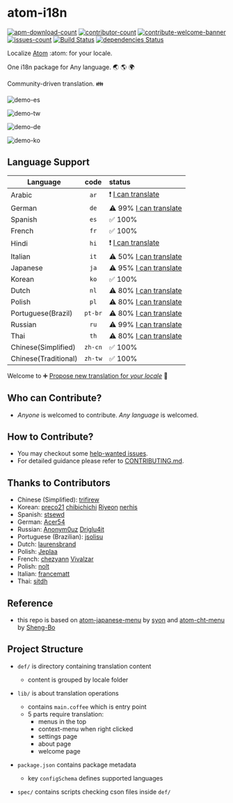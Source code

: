 # atom-i18n

[![apm-download-count][apm-download-count]][apm-download-link]
[![contributor-count][contributor-count]][contributors]
[![contribute-welcome-banner][contribute-welcome-banner]][CONTRIBUTING.md]
[![issues-count][issues-count]][issues]
[![Build Status][travis-status]][travis-project]
[![dependencies Status][david-status]][david-project]

Localize [Atom][atom] :atom: for your locale.

One i18n package for Any language. :earth_asia: :earth_americas: :earth_africa:

Community-driven translation. :family:

![demo-es][demo-es]

![demo-tw][demo-tw]

![demo-de][demo-de]

![demo-ko][demo-ko]

## Language Support

| Language | code | status |
| -------- |:----:|:-------|
| Arabic | `ar` | :exclamation: [I can translate][ar-issue-filter] |
| German | `de` | :warning: 99% [I can translate][de-issue-filter] |
| Spanish | `es` | :white_check_mark: 100% |
| French | `fr` | :white_check_mark: 100% |
| Hindi | `hi` | :exclamation: [I can translate][hi-issue-filter] |
| Italian| `it` | :warning: 50% [I can translate][it-issue-filter] |
| Japanese | `ja` | :warning: 95% [I can translate][ja-issue-filter] |
| Korean | `ko` | :white_check_mark: 100% |
| Dutch | `nl` | :warning: 80% [I can translate][nl-issue-filter] |
| Polish | `pl` | :warning: 80% [I can translate][pl-issue-filter] |
| Portuguese(Brazil) | `pt-br` | :warning: 80% [I can translate][pt-br-issue-filter] |
| Russian | `ru` | :warning: 99% [I can translate][ru-issue-filter] |
| Thai | `th` | :warning: 80% [I can translate][th-issue-filter] |
| Chinese(Simplified) |  `zh-cn` | :white_check_mark: 100% |
| Chinese(Traditional) | `zh-tw` | :white_check_mark: 100% |


 Welcome to :heavy_plus_sign: [Propose new translation for *your locale*][Create Issue] :memo:


## Who can Contribute?

  - *Anyone* is welcomed to contribute. *Any language* is welcomed.


## How to Contribute?

  - You may checkout some [help-wanted issues][help-wanted issues].
  - For detailed guidance please refer to [CONTRIBUTING.md][CONTRIBUTING.md].


## Thanks to Contributors

  - Chinese (Simplified): [trifirew](//github.com/trifirew)
  - Korean: [preco21](//github.com/preco21) [chibichichi](//github.com/chibichichi) [Riyeon](//github.com/Riyeon) [nerhis](//github.com/nerhis)
  - Spanish: [stsewd](//github.com/stsewd)
  - German: [Acer54](//github.com/Acer54)
  - Russian: [Anonym0uz](//github.com/Anonym0uz) [Driglu4it](//github.com/Driglu4it)
  - Portuguese (Brazilian): [jsolisu](//github.com/jsolisu)
  - Dutch: [laurensbrand](//github.com/laurensbrand)
  - Polish: [Jeplaa](//github.com/Jeplaa)
  - French: [chezyann](//github.com/chezyann) [Vivalzar](//github.com/Vivalzar)
  - Polish: [nolt](//github.com/nolt)
  - Italian: [francematt](//github.com/francematt)
  - Thai: [sitdh](//github.com/sitdh)


## Reference

  - this repo is based on [atom-japanese-menu](//atom.io/packages/japanese-menu) by [syon](//atom.io/users/syon) and [atom-cht-menu](//atom.io/packages/cht-menu) by [Sheng-Bo](//atom.io/users/Sheng-Bo)


## Project Structure

  * `def/` is directory containing translation content
      * content is grouped by locale folder

  * `lib/` is about translation operations
      * contains `main.coffee` which is entry point
      * 5 parts require translation:
          * menus in the top
          * context-menu when right clicked
          * settings page
          * about page
          * welcome page

  * `package.json` contains package metadata
      * key `configSchema` defines supported languages

  * `spec/` contains scripts checking cson files inside `def/`


[apm-download-count]: https://img.shields.io/apm/dm/atom-i18n.svg "apm-download-count"
[apm-download-link]: https://atom.io/packages/atom-i18n "apm-download-link"
[contributor-count]: https://img.shields.io/github/contributors/liuderchi/atom-i18n.svg "contributor-count"
[contributors]: https://github.com/liuderchi/atom-i18n#thanks-to-contributors "contributors"
[contribute-welcome-banner]: https://camo.githubusercontent.com/9c8a9bb0456c3bff0d34d8ea66071420f1ab2c44/68747470733a2f2f696d672e736869656c64732e696f2f62616467652f436f6e747269627574696f6e732d77656c636f6d652d626c75652e737667 "welcome-banner"
[CONTRIBUTING.md]: https://github.com/liuderchi/atom-i18n/blob/master/CONTRIBUTING.md "CONTRIBUTING.md"
[issues-count]: https://img.shields.io/github/issues/liuderchi/atom-i18n.svg "issues-count"
[issues]: https://github.com/liuderchi/atom-i18n/issues "issues"
[travis-status]: https://travis-ci.org/liuderchi/atom-i18n.svg?branch=master "travis-status"
[travis-project]: https://travis-ci.org/liuderchi/atom-i18n "travis-project"
[david-status]: https://david-dm.org/liuderchi/atom-i18n/status.svg "david-status"
[david-project]: https://david-dm.org/liuderchi/atom-i18n "david-project"
[atom]: https://atom.io/ "atom"
[demo-es]: https://cloud.githubusercontent.com/assets/4994705/23652503/36826bd6-0364-11e7-9683-43cdcc2aae88.png "demo-es"
[demo-tw]: https://cloud.githubusercontent.com/assets/4994705/23652298/5123f294-0363-11e7-8f8f-e9c83f19710e.png "demo-tw"
[demo-de]: https://cloud.githubusercontent.com/assets/4994705/23652305/57d92cf8-0363-11e7-8895-85b0d5d394f9.png "demo-de"
[demo-ko]: https://cloud.githubusercontent.com/assets/4994705/23652303/54ee6fd0-0363-11e7-9b34-da9e23181be7.png "demo-ko"

[ar-issue-filter]: https://github.com/liuderchi/atom-i18n/issues?utf8=%E2%9C%93&q=is%3Aissue%20is%3Aopen%20label%3A%22help%20wanted%22%20label%3A%22i18n%20ar%22 "ar-issue-filter"
[es-issue-filter]: https://github.com/liuderchi/atom-i18n/issues?utf8=%E2%9C%93&q=is%3Aissue%20is%3Aopen%20label%3A%22help%20wanted%22%20label%3A%22i18n%20es%22 "es-issue-filter"
[de-issue-filter]: https://github.com/liuderchi/atom-i18n/issues?utf8=%E2%9C%93&q=is%3Aissue%20is%3Aopen%20label%3A%22help%20wanted%22%20label%3A%22i18n%20de%22 "de-issue-filter"
[fr-issue-filter]: https://github.com/liuderchi/atom-i18n/issues?utf8=%E2%9C%93&q=is%3Aissue%20is%3Aopen%20label%3A%22help%20wanted%22%20label%3A%22i18n%20fr%22 "fr-issue-filter"
[hi-issue-filter]: https://github.com/liuderchi/atom-i18n/issues?utf8=%E2%9C%93&q=is%3Aissue%20is%3Aopen%20label%3A%22help%20wanted%22%20label%3A%22i18n%20hi%22 "hi-issue-filter"
[it-issue-filter]: https://github.com/liuderchi/atom-i18n/issues?utf8=%E2%9C%93&q=is%3Aissue%20is%3Aopen%20label%3A%22help%20wanted%22%20label%3A%22i18n%20it%22 "it-issue-filter"
[ja-issue-filter]: https://github.com/liuderchi/atom-i18n/issues?utf8=%E2%9C%93&q=is%3Aissue%20is%3Aopen%20label%3A%22help%20wanted%22%20label%3A%22i18n%20ja%22 "ja-issue-filter"
[ko-issue-filter]: https://github.com/liuderchi/atom-i18n/issues?utf8=%E2%9C%93&q=is%3Aissue%20is%3Aopen%20label%3A%22help%20wanted%22%20label%3A%22i18n%20ko%22 "ko-issue-filter"
[nl-issue-filter]: https://github.com/liuderchi/atom-i18n/issues?utf8=%E2%9C%93&q=is%3Aissue%20is%3Aopen%20label%3A%22help%20wanted%22%20label%3A%22i18n%20nl%22 "nl-issue-filter"
[pl-issue-filter]: https://github.com/liuderchi/atom-i18n/issues?utf8=%E2%9C%93&q=is%3Aissue%20is%3Aopen%20label%3A%22help%20wanted%22%20label%3A%22i18n%20pl%22 "pl-issue-filter"
[pt-br-issue-filter]: https://github.com/liuderchi/atom-i18n/issues?utf8=%E2%9C%93&q=is%3Aissue%20is%3Aopen%20label%3A%22help%20wanted%22%20label%3A%22i18n%20pt-br%22 "pt-br-issue-filter"
[ru-issue-filter]: https://github.com/liuderchi/atom-i18n/issues?utf8=%E2%9C%93&q=is%3Aissue%20is%3Aopen%20label%3A%22help%20wanted%22%20label%3A%22i18n%20ru%22 "ru-issue-filter"
[th-issue-filter]: https://github.com/liuderchi/atom-i18n/issues?utf8=%E2%9C%93&q=is%3Aissue%20is%3Aopen%20label%3A%22help%20wanted%22%20label%3A%22i18n%20th%22 "th-issue-filter"
[zh-cn-issue-filter]: https://github.com/liuderchi/atom-i18n/issues?utf8=%E2%9C%93&q=is%3Aissue%20is%3Aopen%20label%3A%22help%20wanted%22%20label%3A%22i18n%20zh-cn%22 "zh-cn-issue-filter"
[zh-tw-issue-filter]: https://github.com/liuderchi/atom-i18n/issues?utf8=%E2%9C%93&q=is%3Aissue%20is%3Aopen%20label%3A%22help%20wanted%22%20label%3A%22i18n%20zh-tw%22 "zh-tw-issue-filter"

[Create Issue]: https://github.com/liuderchi/atom-i18n/issues/new "Create Issue"
[help-wanted issues]: https://github.com/liuderchi/atom-i18n/issues?q=is%3Aopen+is%3Aissue+label%3A%22help+wanted%22
